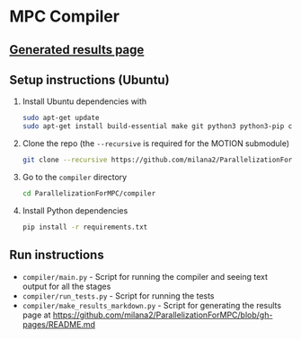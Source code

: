 # MPC Compiler

## [Generated results page](https://github.com/milana2/ParallelizationForMPC/blob/gh-pages/README.md)

## Setup instructions (Ubuntu)

1. Install Ubuntu dependencies with
   ```sh
   sudo apt-get update
   sudo apt-get install build-essential make git python3 python3-pip cmake libssl-dev libboost-program-options-dev graphviz
   ```
2. Clone the repo (the `--recursive` is required for the MOTION submodule)
   ```sh
   git clone --recursive https://github.com/milana2/ParallelizationForMPC.git
   ```
3. Go to the `compiler` directory
   ```sh
   cd ParallelizationForMPC/compiler
   ```
4. Install Python dependencies
   ```sh
   pip install -r requirements.txt
   ```
   
## Run instructions

- `compiler/main.py` - Script for running the compiler and seeing text output for all the stages
- `compiler/run_tests.py` - Script for running the tests
- `compiler/make_results_markdown.py` - Script for generating the results page at https://github.com/milana2/ParallelizationForMPC/blob/gh-pages/README.md

